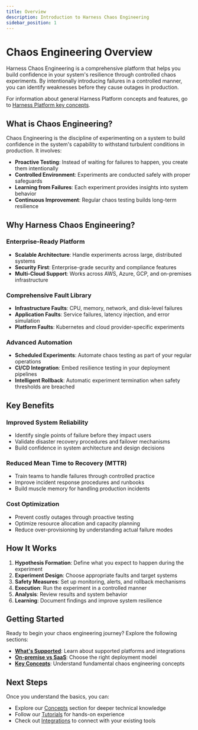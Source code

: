 ```yaml
---
title: Overview
description: Introduction to Harness Chaos Engineering
sidebar_position: 1
---
```


# Chaos Engineering Overview

Harness Chaos Engineering is a comprehensive platform that helps you build confidence in your system's resilience through controlled chaos experiments. By intentionally introducing failures in a controlled manner, you can identify weaknesses before they cause outages in production.

For information about general Harness Platform concepts and features, go to [Harness Platform key concepts](/docs/platform/get-started/key-concepts).

## What is Chaos Engineering?

Chaos Engineering is the discipline of experimenting on a system to build confidence in the system's capability to withstand turbulent conditions in production. It involves:

- **Proactive Testing**: Instead of waiting for failures to happen, you create them intentionally
- **Controlled Environment**: Experiments are conducted safely with proper safeguards
- **Learning from Failures**: Each experiment provides insights into system behavior
- **Continuous Improvement**: Regular chaos testing builds long-term resilience

## Why Harness Chaos Engineering?

### Enterprise-Ready Platform
- **Scalable Architecture**: Handle experiments across large, distributed systems
- **Security First**: Enterprise-grade security and compliance features
- **Multi-Cloud Support**: Works across AWS, Azure, GCP, and on-premises infrastructure

### Comprehensive Fault Library
- **Infrastructure Faults**: CPU, memory, network, and disk-level failures
- **Application Faults**: Service failures, latency injection, and error simulation
- **Platform Faults**: Kubernetes and cloud provider-specific experiments

### Advanced Automation
- **Scheduled Experiments**: Automate chaos testing as part of your regular operations
- **CI/CD Integration**: Embed resilience testing in your deployment pipelines
- **Intelligent Rollback**: Automatic experiment termination when safety thresholds are breached

## Key Benefits

### Improved System Reliability
- Identify single points of failure before they impact users
- Validate disaster recovery procedures and failover mechanisms
- Build confidence in system architecture and design decisions

### Reduced Mean Time to Recovery (MTTR)
- Train teams to handle failures through controlled practice
- Improve incident response procedures and runbooks
- Build muscle memory for handling production incidents

### Cost Optimization
- Prevent costly outages through proactive testing
- Optimize resource allocation and capacity planning
- Reduce over-provisioning by understanding actual failure modes

## How It Works

1. **Hypothesis Formation**: Define what you expect to happen during the experiment
2. **Experiment Design**: Choose appropriate faults and target systems
3. **Safety Measures**: Set up monitoring, alerts, and rollback mechanisms
4. **Execution**: Run the experiment in a controlled manner
5. **Analysis**: Review results and system behavior
6. **Learning**: Document findings and improve system resilience

## Getting Started

Ready to begin your chaos engineering journey? Explore the following sections:

- **[What's Supported](./whats-supported)**: Learn about supported platforms and integrations
- **[On-premise vs SaaS](./on-premise-vs-saas)**: Choose the right deployment model
- **[Key Concepts](./key-concepts)**: Understand fundamental chaos engineering concepts

## Next Steps

Once you understand the basics, you can:
- Explore our [Concepts](./concepts) section for deeper technical knowledge
- Follow our [Tutorials](./tutorials) for hands-on experience
- Check out [Integrations](./integrations) to connect with your existing tools
